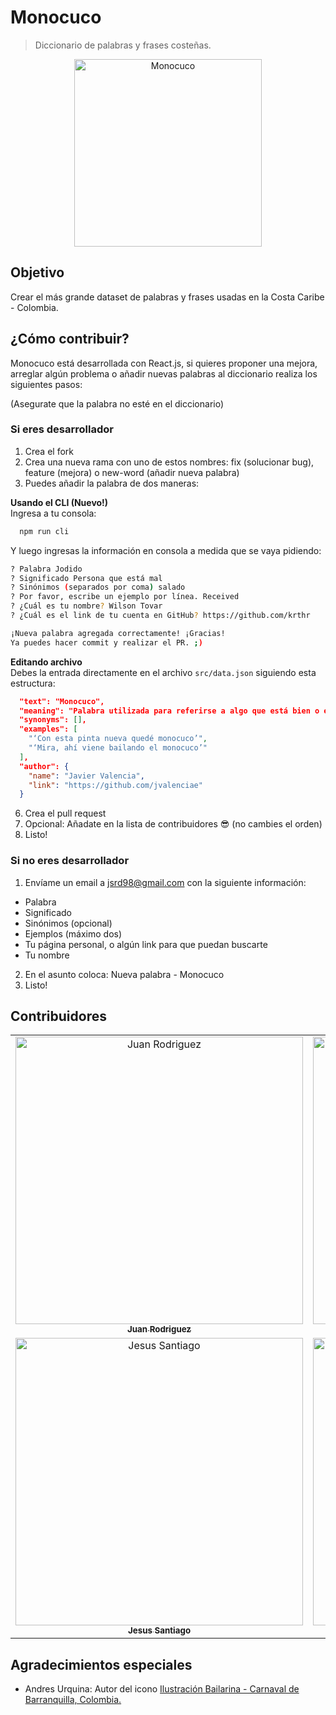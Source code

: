 # Monocuco
> Diccionario de palabras y frases costeñas.

<div align="center">
  <a href="monocuco-f4976.firebaseapp.com">
    <img src="/src/icon.jpg" alt="Monocuco" width="300px" />
  </a>
</div>

## Objetivo
Crear el más grande dataset de palabras y frases usadas en la Costa Caribe - Colombia.

## ¿Cómo contribuir?
Monocuco está desarrollada con React.js, si quieres proponer una mejora, arreglar algún problema o añadir nuevas palabras al diccionario realiza los siguientes pasos:

(Asegurate que la palabra no esté en el diccionario)

### Si eres desarrollador
1. Crea el fork
2. Crea una nueva rama con uno de estos nombres: fix (solucionar bug), feature (mejora) o new-word (añadir nueva palabra)
3. Puedes añadir la palabra de dos maneras:

**Usando el CLI (Nuevo!)**  
Ingresa a tu consola:
```bash
  npm run cli
```
Y luego ingresas la información en consola a medida que se vaya pidiendo:
```bash
? Palabra Jodido
? Significado Persona que está mal
? Sinónimos (separados por coma) salado
? Por favor, escribe un ejemplo por línea. Received
? ¿Cuál es tu nombre? Wilson Tovar
? ¿Cuál es el link de tu cuenta en GitHub? https://github.com/krthr

¡Nueva palabra agregada correctamente! ¡Gracias!
Ya puedes hacer commit y realizar el PR. ;)
```

**Editando archivo**  
Debes la entrada directamente en el archivo `src/data.json` siguiendo esta estructura:
```json
  "text": "Monocuco",
  "meaning": "Palabra utilizada para referirse a algo que está bien o es bonito. Figura del carnaval de barranquilla.",
  "synonyms": [],
  "examples": [
    "‘Con esta pinta nueva quedé monocuco’",
    "‘Mira, ahí viene bailando el monocuco’"
  ],
  "author": {
    "name": "Javier Valencia",
    "link": "https://github.com/jvalenciae"
  }
```
6. Crea el pull request
7. Opcional: Añadate en la lista de contribuidores &#128526; (no cambies el orden)
8. Listo!

### Si no eres desarrollador
1. Envíame un email a [jsrd98@gmail.com](mailto:jsrd98@gmail.com) con la siguiente información:

- Palabra
- Significado
- Sinónimos (opcional)
- Ejemplos (máximo dos)
- Tu página personal, o algún link para que puedan buscarte
- Tu nombre

2. En el asunto coloca: Nueva palabra - Monocuco
3. Listo!

## Contribuidores
<table>
  <tr>
    <td align="center"><a href="https://github.com/sjdonado"><img src="https://avatars0.githubusercontent.com/u/27580836?s=460&v=4" width="460" alt="Juan Rodriguez"/><br /><sub><b>Juan Rodriguez</b></sub></a></td>
    <td align="center"><a href="https://github.com/krthr"><img src="https://avatars0.githubusercontent.com/u/18665740?s=460&v=4" width="460" alt="Wilson Tovar"/><br /><sub><b>Wilson Tovar</b></sub></a></td>
    <td align="center"><a href="https://github.com/jvalenciae"><img src="https://avatars0.githubusercontent.com/u/44078264?s=460&v=4" width="460" alt="Javier Valencia"/><br /><sub><b>Javier Valencia</b></sub></a></td>
    <td align="center"><a href="https://github.com/C9-LinkRs"><img src="https://avatars0.githubusercontent.com/u/23248296?s=460&v=4" width="460" alt="Johnny Villegas"/><br /><sub><b>Johnny Villegas</b></sub></a></td>
    <td align="center"><a href="https://github.com/fokobot"><img src="https://avatars0.githubusercontent.com/u/25647093?s=460&v=4" width="460" alt="fokobot"/><br /><sub><b>fokobot</b></sub></a></td>
    <td align="center"><a href="https://github.com/herasj"><img src="https://avatars0.githubusercontent.com/u/25647268?s=460&v=4" width="460" alt="Juan Rambal"/><br /><sub><b>Juan Rambal</b></sub></a></td>
    <td align="center"><a href="https://github.com/Yenniferh"><img src="https://avatars0.githubusercontent.com/u/19285706?s=460&v=4" width="460" alt="Yennifer Herrera"/><br /><sub><b>Yennifer Herrera</b></sub></a></td>
  </tr>
  <tr>
    <td align="center"><a href="https://github.com/jaravad"><img src="https://avatars0.githubusercontent.com/u/30931849?s=460&v=4" width="460" alt="Jesus Santiago"/><br /><sub><b>Jesus Santiago</b></sub></a></td>
    <td align="center"><a href="https://github.com/oskhar1099"><img src="https://avatars0.githubusercontent.com/u/44534546?s=460&v=4" width="460" alt="Oskhar Arrieta"/><br /><sub><b>Oskhar Arrieta</b></sub></a></td>
    <td align="center"><a href="https://github.com/kristellu"><img src="https://avatars0.githubusercontent.com/u/28717626?s=460&v=4" width="460" alt="Kristell Urueta"/><br /><sub><b>Kristell Urueta</b></sub></a></td>
    <td align="center"><a href="https://github.com/juandavid716"><img src="https://avatars0.githubusercontent.com/u/42303342?s=460&v=4" width="460" alt="Juan Bojato"/><br /><sub><b>Juan Bojato</b></sub></a></td>
    <td align="center"><a href="https://github.com/pygabo"><img src="https://avatars0.githubusercontent.com/u/17889145?s=400&u=a25cac21223fb057416d6e3f4e2fc44afee7c6b4&v=4" width="460" alt="Jose Guzman"/><br /><sub><b>Jose Guzman</b></sub></a></td>
    <td align="center"><a href="https://github.com/Rafaell416"><img src="https://avatars0.githubusercontent.com/u/18080929?s=400" width="460" alt="Rafael Villarreal"/><br /><sub><b>Rafael Villarreal</b></sub></a></td>
  </tr>
<table>

## Agradecimientos especiales
- Andres Urquina: Autor del icono [Ilustración Bailarina - Carnaval de Barranquilla, Colombia.](https://www.flickr.com/photos/andresurquina/16246891029)
